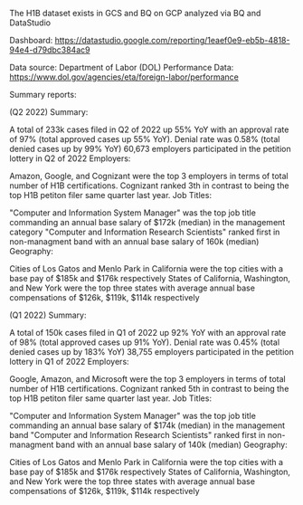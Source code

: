 The H1B dataset exists in GCS and BQ on GCP analyzed via BQ and DataStudio

Dashboard: https://datastudio.google.com/reporting/1eaef0e9-eb5b-4818-94e4-d79dbc384ac9

Data source: Department of Labor (DOL) Performance Data: https://www.dol.gov/agencies/eta/foreign-labor/performance

Summary reports:

(Q2 2022) Summary:

A total of 233k cases filed in Q2 of 2022 up 55% YoY with an approval rate of 97% (total approved cases up 55% YoY). Denial rate was 0.58% (total denied cases up by 99% YoY)
60,673 employers participated in the petition lottery in Q2 of 2022
Employers:

Amazon, Google, and Cognizant were the top 3 employers in terms of total number of H1B certifications. Cognizant ranked 3th in contrast to being the top H1B petiton filer same quarter last year.
Job Titles:

"Computer and Information System Manager" was the top job title commanding an annual base salary of $172k (median) in the management category
"Computer and Information Research Scientists" ranked first in non-managment band with an annual base salary of 160k (median)
Geography:

Cities of Los Gatos and Menlo Park in California were the top cities with a base pay of $185k and $176k respectively
States of California, Washington, and New York were the top three states with average annual base compensations of $126k, $119k, $114k respectively


(Q1 2022) Summary:

A total of 150k cases filed in Q1 of 2022 up 92% YoY with an approval rate of 98% (total approved cases up 91% YoY). Denial rate was 0.45% (total denied cases up by 183% YoY)
38,755 employers participated in the petition lottery in Q1 of 2022
Employers:

Google, Amazon, and Microsoft were the top 3 employers in terms of total number of H1B certifications. Cognizant ranked 5th in contrast to being the top H1B petiton filer same quarter last year.
Job Titles:

"Computer and Information System Manager" was the top job title commanding an annual base salary of $174k (median) in the management band
"Computer and Information Research Scientists" ranked first in non-managment band with an annual base salary of 140k (median)
Geography:

Cities of Los Gatos and Menlo Park in California were the top cities with a base pay of $185k and $176k respectively
States of California, Washington, and New York were the top three states with average annual base compensations of $126k, $119k, $114k respectively
